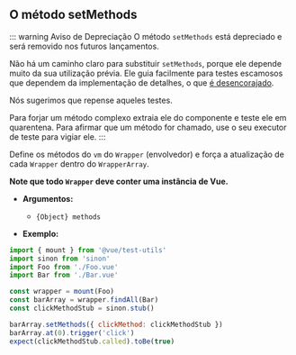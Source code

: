 ## O método setMethods

::: warning Aviso de Depreciação
O método `setMethods` está depreciado e será removido nos futuros lançamentos.

Não há um caminho claro para substituir `setMethods`, porque ele depende muito da sua utilização prévia. Ele guia facilmente para testes escamosos que dependem da implementação de detalhes, o que [é desencorajado](https://github.com/vuejs/rfcs/blob/668866fa71d70322f6a7689e88554ab27d349f9c/active-rfcs/0000-vtu-api.md#setmethods).

Nós sugerimos que repense aqueles testes.

Para forjar um método complexo extraia ele do componente e teste ele em quarentena. Para afirmar que um método for chamado, use o seu executor de teste para vigiar ele.
:::

Define os métodos do `vm` do `Wrapper` (envolvedor) e força a atualização de cada `Wrapper` dentro do `WrapperArray`.

**Note que todo `Wrapper` deve conter uma instância de Vue.**

- **Argumentos:**

  - `{Object} methods`

- **Exemplo:**

```js
import { mount } from '@vue/test-utils'
import sinon from 'sinon'
import Foo from './Foo.vue'
import Bar from './Bar.vue'

const wrapper = mount(Foo)
const barArray = wrapper.findAll(Bar)
const clickMethodStub = sinon.stub()

barArray.setMethods({ clickMethod: clickMethodStub })
barArray.at(0).trigger('click')
expect(clickMethodStub.called).toBe(true)
```
